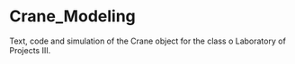 # Crane_Modeling
Text, code and simulation of the Crane object for the class o Laboratory of Projects III.
